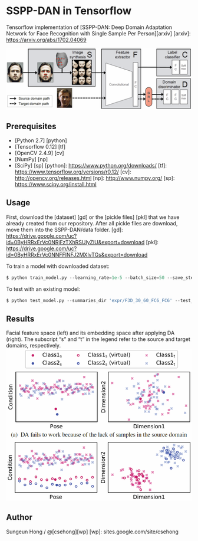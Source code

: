 SSPP-DAN in Tensorflow
====

Tensorflow implementation of [SSPP-DAN: Deep Domain Adaptation Network for Face Recognition with Single Sample Per Person][arxiv]
[arxiv]: https://arxiv.org/abs/1702.04069

![Alt text](./figure/overallflow.PNG)


Prerequisites
-------------
* [Python 2.7] [python]
* [Tensorflow 0.12] [tf] 
* [OpenCV 2.4.9] [cv]
* [NumPy] [np]
* [SciPy] [sp]
[python]: https://www.python.org/downloads/
[tf]: https://www.tensorflow.org/versions/r0.12/
[cv]: http://opencv.org/releases.html
[np]: http://www.numpy.org/
[sp]: https://www.scipy.org/install.html

Usage
-------------

First, download the [dataset] [gd] or the [pickle files] [pkl] that we have already created from our repository. After all pickle files are download, move them into the SSPP-DAN/data folder.
[gd]: https://drive.google.com/uc?id=0ByHRRxErVc0NRjFzTXhRSUlyZlU&export=download
[pkl]: https://drive.google.com/uc?id=0ByHRRxErVc0NNFFINFJ2MXlvTGs&export=download

To train a model with downloaded dataset:
```python
$ python train_model.py --learning_rate=1e-5 --batch_size=50 --save_step=100
```

To test with an existing model:
```python
$ python test_model.py --summaries_dir 'expr/F3D_30_60_FC6_FC6' --test_batch_size=50
```

Results
-------------
Facial feature space (left) and its embedding space after applying DA (right). The subscript “s” and “t” in the
legend refer to the source and target domains, respectively.
![Alt text](./figure/embedding.PNG)




Author
------------
Sungeun Hong / @[csehong][wp]
[wp]: sites.google.com/site/csehong


